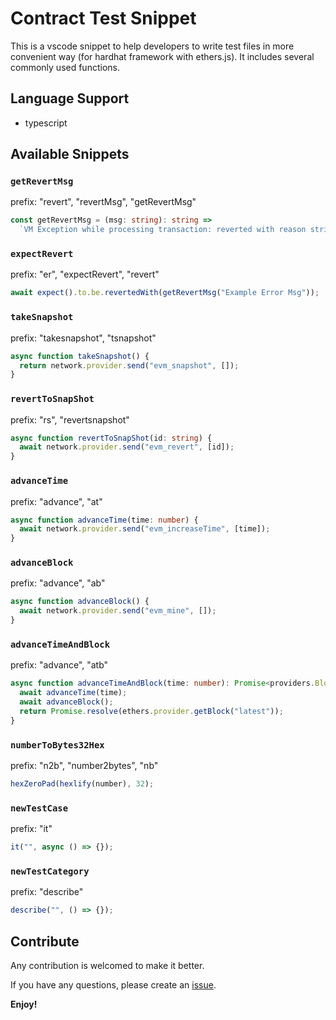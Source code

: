 # Contract Test Snippet

This is a vscode snippet to help developers to write test files in more convenient way (for hardhat framework with ethers.js). It includes several commonly used functions.

## Language Support

- typescript

## Available Snippets

### `getRevertMsg`

prefix: "revert", "revertMsg", "getRevertMsg"

```typescript
const getRevertMsg = (msg: string): string =>
  `VM Exception while processing transaction: reverted with reason string '${msg}'`;
```

### `expectRevert`

prefix: "er", "expectRevert", "revert"

```typescript
await expect().to.be.revertedWith(getRevertMsg("Example Error Msg"));
```

### `takeSnapshot`

prefix: "takesnapshot", "tsnapshot"

```typescript
async function takeSnapshot() {
  return network.provider.send("evm_snapshot", []);
}
```

### `revertToSnapShot`

prefix: "rs", "revertsnapshot"

```typescript
async function revertToSnapShot(id: string) {
  await network.provider.send("evm_revert", [id]);
}
```

### `advanceTime`

prefix: "advance", "at"

```typescript
async function advanceTime(time: number) {
  await network.provider.send("evm_increaseTime", [time]);
}
```

### `advanceBlock`

prefix: "advance", "ab"

```typescript
async function advanceBlock() {
  await network.provider.send("evm_mine", []);
}
```

### `advanceTimeAndBlock`

prefix: "advance", "atb"

```typescript
async function advanceTimeAndBlock(time: number): Promise<providers.Block> {
  await advanceTime(time);
  await advanceBlock();
  return Promise.resolve(ethers.provider.getBlock("latest"));
}
```

### `numberToBytes32Hex`

prefix: "n2b", "number2bytes", "nb"

```typescript
hexZeroPad(hexlify(number), 32);
```

### `newTestCase`

prefix: "it"

```typescript
it("", async () => {});
```

### `newTestCategory`

prefix: "describe"

```typescript
describe("", () => {});
```

## Contribute

Any contribution is welcomed to make it better.

If you have any questions, please create an [issue](https://github.com/SpaceStation09/contract-test-snippet/issues).

**Enjoy!**
